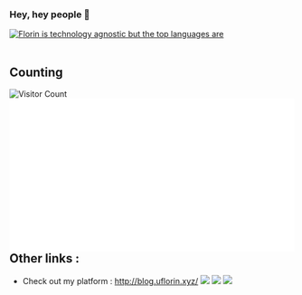 ### Hey, hey people 👋

<a href="https://github.com/anuraghazra/convoychat"><img src="https://github-readme-stats.vercel.app/api/top-langs/?username=Florin-Catalin&layout=compact&theme=buefy" alt="Florin is technology agnostic but the  top languages are"/></a><br><br />
## Counting
![Visitor Count](https://profile-counter.glitch.me/Florin-Catalin/count.svg)
[<img align="right" width="600" alt="🦑" src="https://github.com/Florin-Catalin/Florin-Catalin/blob/main/metrics.plugin.achievements.svg">](https://ungureanu-florin-catalin.herokuapp.com/projects)
## Other links : 


* Check out my platform : http://blog.uflorin.xyz/
<a href="https://lichess.org/@/uflorin" target="_blank" title="Lichess"><img src="https://img.shields.io/badge/uflorin-FFFFFF?style=for-the-badge&logo=lichess&logoColor=black" /></a>
<a href="https://www.linkedin.com/in/florin-c%C4%83t%C4%83lin-ungureanu/" target="_blank" title="Linkedin"><img src="https://img.shields.io/badge/LinkedIn-0077B5?style=for-the-badge&logo=linkedin&logoColor=white" /></a>
<a href="" target="_blank" title="Gmail"><img src="https://img.shields.io/badge/florin.g.ungureanu@gmail.com-000000?style=for-the-badge&logo=google&logoColor=red" /></a>

